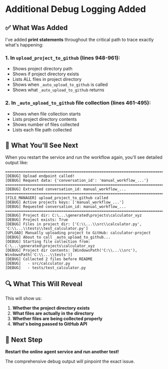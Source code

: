 # Additional Debug Logging Added

## ✅ What Was Added

I've added **print statements** throughout the critical path to trace exactly what's happening:

### 1. In `upload_project_to_github` (lines 948-961):
- Shows project directory path
- Shows if project directory exists
- Lists ALL files in project directory
- Shows when `_auto_upload_to_github` is called
- Shows what `_auto_upload_to_github` returns

### 2. In `_auto_upload_to_github` file collection (lines 461-495):
- Shows when file collection starts
- Lists project directory contents
- Shows number of files collected
- Lists each file path collected

## 🎯 What You'll See Next

When you restart the service and run the workflow again, you'll see detailed output like:

```
================================================================================
[DEBUG] Upload endpoint called!
[DEBUG] Request data: {'conversation_id': 'manual_workflow_...'}
================================================================================
[DEBUG] Extracted conversation_id: manual_workflow_...
================================================================================
[FILE_MANAGER] upload_project_to_github called
[DEBUG] Active projects keys: ['manual_workflow_...']
[DEBUG] Requested conversation_id: manual_workflow_...
================================================================================
[DEBUG] Project dir: C:\...\generated\projects\calculator_xyz
[DEBUG] Project exists: True
[DEBUG] Files in project dir: ['C:\\...\\src\\calculator.py', 'C:\\...\\tests\\test_calculator.py']
[UPLOAD] Manually uploading project to GitHub: calculator-project
[DEBUG] About to call _auto_upload_to_github...
[DEBUG] Starting file collection from: C:\...\generated\projects\calculator_xyz
[DEBUG] Project dir contents: [WindowsPath('C:\\...\\src'), WindowsPath('C:\\...\\tests')]
[DEBUG] Collected 2 files before README
[DEBUG]   - src/calculator.py
[DEBUG]   - tests/test_calculator.py
```

## 🔍 What This Will Reveal

This will show us:
1. **Whether the project directory exists**
2. **What files are actually in the directory**
3. **Whether files are being collected properly**
4. **What's being passed to GitHub API**

## 🚀 Next Step

**Restart the online agent service and run another test!**

The comprehensive debug output will pinpoint the exact issue.

